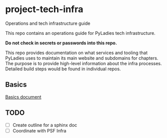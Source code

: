 # project-tech-infra
Operations and tech infrastructure guide

This repo contains an operations guide for PyLadies tech infrastructure.

**Do not check in secrets or passwords into this repo.**

This repo provides documentation on what services and tooling that PyLadies uses
to maintain its main website and subdomains for chapters. The purpose is to provide
high-level information about the infra processes. Detailed build steps
would be found in individual repos.

## Basics

[Basics document](./basics.md)

## TODO
- [ ] Create outline for a sphinx doc
- [ ] Coordinate with PSF Infra 
